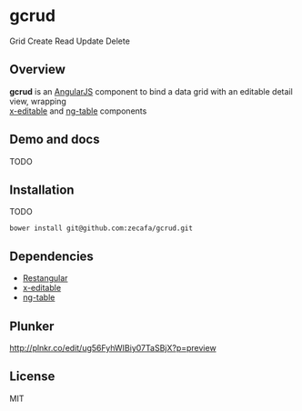 # gcrud
Grid Create Read Update Delete

## Overview
**gcrud** is an [AngularJS](http://angularjs.org) component to bind a data grid with an editable detail view, wrapping   
[x-editable](https://github.com/vitalets/angular-xeditable) and [ng-table](https://github.com/esvit/ng-table) components

## Demo and docs
TODO

## Installation
TODO
````
bower install git@github.com:zecafa/gcrud.git
````

## Dependencies
* [Restangular](https://github.com/mgonto/restangular)
* [x-editable](https://github.com/vitalets/angular-xeditable)
* [ng-table](https://github.com/esvit/ng-table)

## Plunker
http://plnkr.co/edit/ug56FyhWIBiy07TaSBjX?p=preview

## License
MIT
